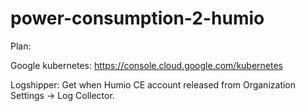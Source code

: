# power-consumption-2-humio

Plan:

Google kubernetes: https://console.cloud.google.com/kubernetes

Logshipper: Get when Humio CE account released from Organization Settings -> Log Collector.

